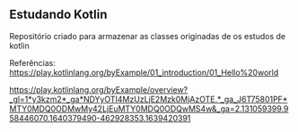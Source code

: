 <h2>Estudando Kotlin</h2>

<p>Repositório criado para armazenar as classes originadas de os estudos de kotlin</p>

Referências: 
https://play.kotlinlang.org/byExample/01_introduction/01_Hello%20world

https://play.kotlinlang.org/byExample/overview?_gl=1*y3kzm2*_ga*NDYyOTI4MzUzLjE2Mzk0MjAzOTE.*_ga_J6T75801PF*MTY0MDQ0ODMwMy42LjEuMTY0MDQ0ODQwMS4w&_ga=2.131059399.958446070.1640379490-462928353.1639420391
